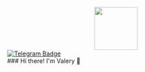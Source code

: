 <div id="header" align="center">
  <img src="https://media.giphy.com/media/v1.Y2lkPTc5MGI3NjExbW9mNnpxZWpoaHc4ZG1qa3lya3dxcGk2Z3oxM3RkaGwzcGdwOWU3ciZlcD12MV9pbnRlcm5hbF9naWZfYnlfaWQmY3Q9Zw/LMcB8XospGZO8UQq87/giphy.gif" width="100"/>
</div>
<div id="badges">
  <a href="https://t.me/LerkaEclairka">
    <img src="https://img.shields.io/badge/Telegram-blue?logo=telegram&logoColor=white&style=for-the-badge" alt="Telegram Badge"/>
  </a>
</div>
### Hi there! I'm Valery 👋
<!--
**Valery-Val/Valery-Val** is a ✨ _special_ ✨ repository because its `README.md` (this file) appears on your GitHub profile.

Here are some ideas to get you started:

- 🔭 I’m currently working on ...
- 🌱 I’m currently learning ...
- 👯 I’m looking to collaborate on ...
- 🤔 I’m looking for help with ...
- 💬 Ask me about ...
- 📫 How to reach me: ...
- 😄 Pronouns: ...
- ⚡ Fun fact: ...
-->
